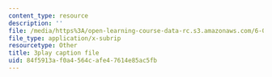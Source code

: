 ```yaml
---
content_type: resource
description: ''
file: /media/https%3A/open-learning-course-data-rc.s3.amazonaws.com/6-004-computation-structures-spring-2017/84f5913af0a4564cafe47614e85ac5fb_r3c31nh_iOc.vtt
file_type: application/x-subrip
resourcetype: Other
title: 3play caption file
uid: 84f5913a-f0a4-564c-afe4-7614e85ac5fb
---
```

